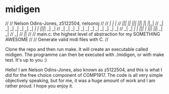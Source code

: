 # midigen
//
// Nelson Odins-Jones, z5122504, nelsonoj
//
//                    _|        _|  _|
//    _|_|_|  _|_|          _|_|_|        _|_|_|    _|_|    _|_|_|
//    _|    _|    _|  _|  _|    _|  _|  _|    _|  _|_|_|_|  _|    _|
//    _|    _|    _|  _|  _|    _|  _|  _|    _|  _|        _|    _|
//    _|    _|    _|  _|    _|_|_|  _|    _|_|_|    _|_|_|  _|    _|
//                                            _|
//                                          _|_|
//
// main.c: the highest level of abstraction for my SOMETHING AWESOME
//
// Generate valid midi files with C.
// 

Clone the repo and then run make. It will create an executable called midigen. The programme can then be executed with ./midigen, or with make test. It's up to you :)

Hello! I am Nelson Odins-Jones, also known as z5122504, and this is what I did for the free choice component of COMP1917.
The code is all very simple objectively speaking, but for me, it was a huge amount of work and I am rather proud.
I hope you enjoy it.
